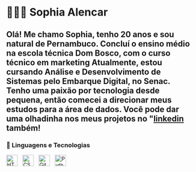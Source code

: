 # 👩‍💻🎲 Sophia Alencar



Olá! Me chamo Sophia, tenho 20 anos e sou natural de Pernambuco. Concluí o ensino médio na escola técnica Dom Bosco, 
com o curso técnico em marketing
Atualmente, estou cursando Análise e Desenvolvimento de Sistemas pelo Embarque Digital, no Senac. 
Tenho uma paixão por tecnologia desde pequena, então comecei a direcionar meus estudos para a área de dados. Você pode dar uma olhadinha nos meus projetos
no "[linkedin](https://www.linkedin.com/in/sophia-alencar-305311271/) também!
---

### 🤖 Linguagens e Tecnologias

<img 
    align="left" 
    alt="HTML"
    title="HTML" 
    width="30px" 
    style="padding-right: 10px;" 
    src="https://cdn.jsdelivr.net/gh/devicons/devicon@latest/icons/html5/html5-original.svg" 
/>
<img 
    align="left" 
    alt="CSS" 
    title="CSS"
    width="30px" 
    style="padding-right: 10px;" 
    src="https://cdn.jsdelivr.net/gh/devicons/devicon@latest/icons/css3/css3-original.svg" 
/>

<img 
    align="left" 
    alt="Git" 
    title="Git"
    width="30px" 
    style="padding-right: 10px;" 
    src="https://cdn.jsdelivr.net/gh/devicons/devicon@latest/icons/git/git-original.svg" 
/>
<img 
    align="left" 
    alt="Python" 
    title="Python"
    width="30px" 
    style="padding-right: 10px;" 
    src="https://cdn.jsdelivr.net/gh/devicons/devicon@latest/icons/python/python-original.svg" 
/>

<br/>
<br/>
